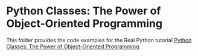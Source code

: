 # Python Classes: The Power of Object-Oriented Programming

This folder provides the code examples for the Real Python tutorial [Python Classes: The Power of Object-Oriented Programming](https://realpython.com/python-classes/).